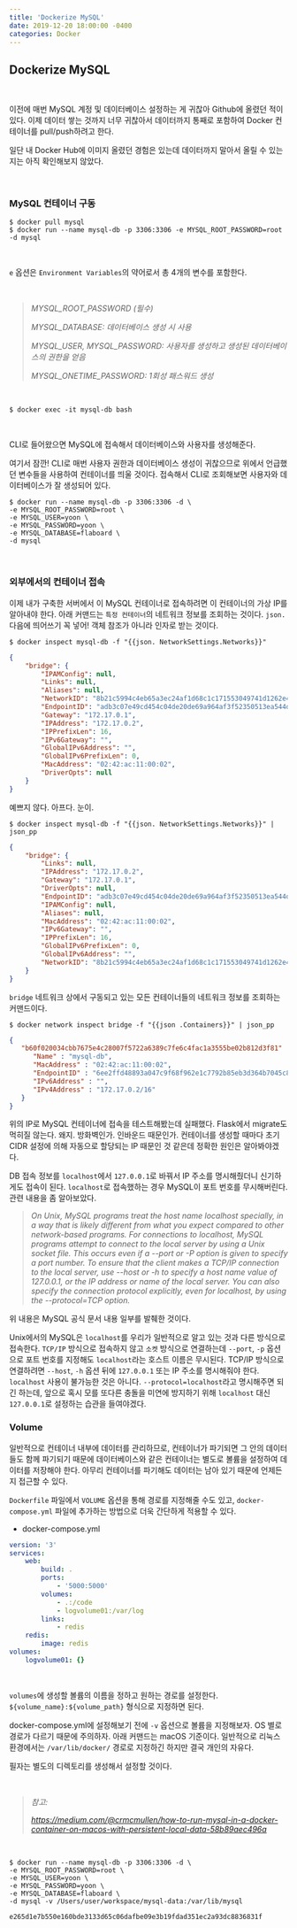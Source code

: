 ```yaml
---
title: 'Dockerize MySQL'
date: 2019-12-20 18:00:00 -0400
categories: Docker
---
```


## Dockerize MySQL
<br>

이전에 매번 MySQL 계정 및 데이터베이스 설정하는 게 귀찮아 Github에 올렸던 적이 있다. 이제 데이터 쌓는 것까지 너무 귀찮아서 데이터까지 통째로 포함하여 Docker 컨테이너를 pull/push하려고 한다.

일단 내 Docker Hub에 이미지 올렸던 경험은 있는데 데이터까지 말아서 올릴 수 있는지는 아직 확인해보지 않았다.

<br>

### MySQL 컨테이너 구동

```
$ docker pull mysql
$ docker run --name mysql-db -p 3306:3306 -e MYSQL_ROOT_PASSWORD=root -d mysql
```

<br>

`e` 옵션은 `Environment Variables`의 약어로서 총 4개의 변수를 포함한다.

<br>

> _MYSQL_ROOT_PASSWORD (필수)_
>
> _MYSQL_DATABASE: 데이터베이스 생성 시 사용_
>
> _MYSQL_USER, MYSQL_PASSWORD: 사용자를 생성하고 생성된 데이터베이스의 권한을 얻음_
>
> _MYSQL_ONETIME_PASSWORD: 1회성 패스워드 생성_

<br>

```
$ docker exec -it mysql-db bash
```

<br>

CLI로 들어왔으면 MySQL에 접속해서 데이터베이스와 사용자를 생성해준다.

여기서 잠깐! CLI로 매번 사용자 권한과 데이터베이스 생성이 귀찮으므로 위에서 언급했던 변수들을 사용하여 컨테이너를 띄울 것이다. 접속해서 CLI로 조회해보면 사용자와 데이터베이스가 잘 생성되어 있다.

```
$ docker run --name mysql-db -p 3306:3306 -d \
-e MYSQL_ROOT_PASSWORD=root \
-e MYSQL_USER=yoon \
-e MYSQL_PASSWORD=yoon \
-e MYSQL_DATABASE=flaboard \
-d mysql
```

<br>

### 외부에서의 컨테이너 접속

이제 내가 구축한 서버에서 이 MySQL 컨테이너로 접속하려면 이 컨테이너의 가상 IP를 알아내야 한다. 아래 커맨드는 `특정 컨테이너`의 네트워크 정보를 조회하는 것이다. `json.` 다음에 띄어쓰기 꼭 넣어! 객체 참조가 아니라 인자로 받는 것이다.

```
$ docker inspect mysql-db -f "{{json. NetworkSettings.Networks}}"
```

```json
{
	"bridge": {
		"IPAMConfig": null,
		"Links": null,
		"Aliases": null,
		"NetworkID": "8b21c5994c4eb65a3ec24af1d68c1c171553049741d1262e4a23b1de630782a1",
		"EndpointID": "adb3c07e49cd454c04de20de69a964af3f52350513ea544d4216894cce24ea2a",
		"Gateway": "172.17.0.1",
		"IPAddress": "172.17.0.2",
		"IPPrefixLen": 16,
		"IPv6Gateway": "",
		"GlobalIPv6Address": "",
		"GlobalIPv6PrefixLen": 0,
		"MacAddress": "02:42:ac:11:00:02",
		"DriverOpts": null
	}
}
```

예쁘지 않다. 아프다. 눈이.


```
$ docker inspect mysql-db -f "{{json. NetworkSettings.Networks}}" | json_pp
```
```json
{
	"bridge": {
		"Links": null,
		"IPAddress": "172.17.0.2",
		"Gateway": "172.17.0.1",
		"DriverOpts": null,
		"EndpointID": "adb3c07e49cd454c04de20de69a964af3f52350513ea544d4216894cce24ea2a",
		"IPAMConfig": null,
		"Aliases": null,
		"MacAddress": "02:42:ac:11:00:02",
		"IPv6Gateway": "",
		"IPPrefixLen": 16,
		"GlobalIPv6PrefixLen": 0,
		"GlobalIPv6Address": "",
		"NetworkID": "8b21c5994c4eb65a3ec24af1d68c1c171553049741d1262e4a23b1de630782a1"
	}
}
```

`bridge` 네트워크 상에서 구동되고 있는 모든 컨테이너들의 네트워크 정보를 조회하는 커맨드이다.

```
$ docker network inspect bridge -f "{{json .Containers}}" | json_pp
```
```json
{
   "b60f020034cbb7675e4c28007f5722a6389c7fe6c4fac1a3555be02b812d3f81" : {
      "Name" : "mysql-db",
      "MacAddress" : "02:42:ac:11:00:02",
      "EndpointID" : "6ee2ffd48893a047c9f68f962e1c7792b85eb3d364b7045c828edd72be121533",
      "IPv6Address" : "",
      "IPv4Address" : "172.17.0.2/16"
   }
}
```

위의 IP로 MySQL 컨테이너에 접속을 테스트해봤는데 실패했다. Flask에서 migrate도 먹히질 않는다. 왜지. 방화벽인가. 인바운드 때문인가. 컨테이너를 생성할 때마다 초기 CIDR 설정에 의해 자동으로 할당되는 IP 때문인 것 같은데 정확한 원인은 알아봐야겠다.

DB 접속 정보를 `localhost`에서 `127.0.0.1`로 바꿔서 IP 주소를 명시해줬더니 신기하게도 접속이 된다. `localhost`로 접속했하는 경우 MySQL이 포트 번호를 무시해버린다. 관련 내용을 좀 알아보았다.

> _On Unix, MySQL programs treat the host name localhost specially, in a way that is likely different from what you expect compared to other network-based programs. For connections to localhost, MySQL programs attempt to connect to the local server by using a Unix socket file. This occurs even if a --port or -P option is given to specify a port number. To ensure that the client makes a TCP/IP connection to the local server, use --host or -h to specify a host name value of 127.0.0.1, or the IP address or name of the local server. You can also specify the connection protocol explicitly, even for localhost, by using the --protocol=TCP option._

위 내용은 MySQL 공식 문서 내용 일부를 발췌한 것이다.

Unix에서의 MySQL은 `localhost`를 우리가 일반적으로 알고 있는 것과 다른 방식으로 접속한다. `TCP/IP` 방식으로 접속하지 않고 `소켓` 방식으로 연결하는데 `--port`, `-p` 옵션으로 포트 번호를 지정해도 `localhost`라는 호스트 이름은 무시된다. TCP/IP 방식으로 연결하려면 `--host`, `-h` 옵션 뒤에 `127.0.0.1` 또는 IP 주소를 명시해줘야 한다. `localhost` 사용이 불가능한 것은 아니다. `--protocol=localhost`라고 명시해주면 되긴 하는데, 앞으로 혹시 모를 또다른 충돌을 미연에 방지하기 위해 `localhost` 대신 `127.0.0.1`로 설정하는 습관을 들여야겠다.

### Volume

일반적으로 컨테이너 내부에 데이터를 관리하므로, 컨테이너가 파기되면 그 안의 데이터들도 함께 파기되기 때문에 데이터베이스와 같은 컨테이너는 별도로 볼륨을 설정하여 데이터를 저장해야 한다. 아무리 컨테이너를 파기해도 데이터는 남아 있기 때문에 언제든지 접근할 수 있다.

`Dockerfile` 파일에서 `VOLUME` 옵션을 통해 경로를 지정해줄 수도 있고, `docker-compose.yml` 파일에 추가하는 방법으로 더욱 간단하게 적용할 수 있다.

-   docker-compose.yml

```yaml
version: '3'
services:
    web:
        build: .
        ports:
            - '5000:5000'
        volumes:
            - .:/code
            - logvolume01:/var/log
        links:
            - redis
    redis:
        image: redis
volumes:
    logvolume01: {}
```

<br>

`volumes`에 생성할 볼륨의 이름을 정하고 원하는 경로를 설정한다. `${volume_name}:${volume_path}` 형식으로 지정하면 된다.

docker-compose.yml에 설정해보기 전에 `-v` 옵션으로 볼륨을 지정해보자. OS 별로 경로가 다르기 때문에 주의하자. 아래 커맨드는 macOS 기준이다. 일반적으로 리눅스 환경에서는 `/var/lib/docker/` 경로로 지정하긴 하지만 결국 개인의 자유다.

필자는 별도의 디렉토리를 생성해서 설정할 것이다.

<br>

> _참고:_
>
>  _https://medium.com/@crmcmullen/how-to-run-mysql-in-a-docker-container-on-macos-with-persistent-local-data-58b89aec496a_

<br>

```
$ docker run --name mysql-db -p 3306:3306 -d \
-e MYSQL_ROOT_PASSWORD=root \
-e MYSQL_USER=yoon \
-e MYSQL_PASSWORD=yoon \
-e MYSQL_DATABASE=flaboard \
-d mysql -v /Users/user/workspace/mysql-data:/var/lib/mysql
```

```
e265d1e7b550e160bde3133d65c06dafbe09e3b19fdad351ec2a93dc8836831f
```
